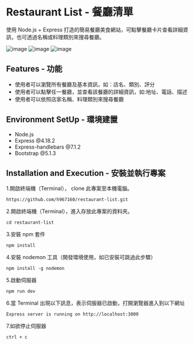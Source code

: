 # Restaurant List - 餐廳清單

使用 Node.js + Express 打造的簡易餐廳美食網站，可點擊餐廳卡片查看詳細資訊，也可透過名稱或料理類別來搜尋餐廳。

![image](https://github.com/h967160/restaurant-list/assets/152831113/663306bf-b4d1-4b3e-a8b6-144263699f79)
![image](https://github.com/h967160/restaurant-list/assets/152831113/d5e2e49e-98ca-4eea-a56a-07baa3583467)
![image](https://github.com/h967160/restaurant-list/assets/152831113/258f95c7-5927-40d8-9ed0-bba7bd495c6b)

## Features - 功能

- 使用者可以瀏覽所有餐廳及基本資訊，如：店名、類別、評分
- 使用者可以點擊任一餐廳，並查看該餐廳的詳細資訊，如:地址、電話、描述
- 使用者可以依照店家名稱、料理類別來搜尋餐廳

## Environment SetUp - 環境建置

- Node.js
- Express @4.18.2
- Express-handlebars @7.1.2
- Bootstrap @5.1.3

## Installation and Execution - 安裝並執行專案

1.開啟終端機（Terminal）， clone 此專案至本機電腦。

```
https://github.com/h967160/restaurant-list.git
```

2.開啟終端機（Terminal），進入存放此專案的資料夾。

```
cd restaurant-list
```

3.安裝 npm 套件

```
npm install
```

4.安裝 nodemon 工具（開發環境使用，如已安裝可跳過此步驟）

```
npm install -g nodemon
```

5.啟動伺服器

```
npm run dev
```

6.當 Terminal 出現以下訊息，表示伺服器已啟動，打開瀏覽器進入到以下網址

```
Express server is running on http://localhost:3000
```

7.如欲停止伺服器

```
ctrl + c
```
